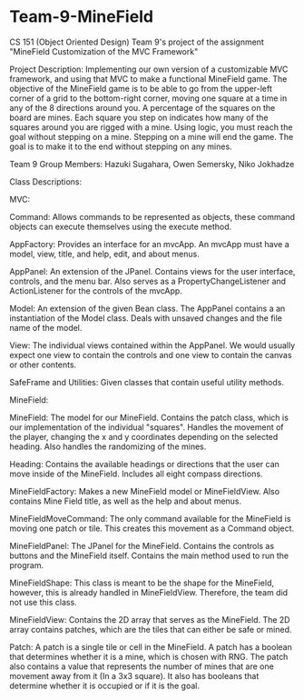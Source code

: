 # Team-9-MineField
CS 151 (Object Oriented Design) Team 9's project of the assignment "MineField Customization of the MVC Framework"

Project Description: Implementing our own version of a customizable MVC framework, and using that MVC to make a functional MineField game. The objective of the MineField game is to be able to go from the upper-left corner of a grid to the bottom-right corner, moving one square at a time in any of the 8 directions around you. A percentage of the squares on the board are mines. Each square you step on indicates how many of the squares around you are rigged with a mine. Using logic, you must reach the goal without stepping on a mine. Stepping on a mine will end the game. The goal is to make it to the end without stepping on any mines.

Team 9 Group Members: Hazuki Sugahara, Owen Semersky,  Niko Jokhadze

Class Descriptions:


MVC:

Command: Allows commands to be represented as objects, these command objects can execute themselves using the execute method.

AppFactory: Provides an interface for an mvcApp. An mvcApp must have a model, view, title, and help, edit, and about menus.

AppPanel: An extension of the JPanel. Contains views for the user interface, controls, and the menu bar. Also serves as a PropertyChangeListener and ActionListener for the controls of the mvcApp.

Model: An extension of the given Bean class. The AppPanel contains a an instantiation of the Model class. Deals with unsaved changes and the file name of the model.

View: The individual views contained within the AppPanel. We would usually expect one view to contain the controls and one view to contain the canvas or other contents.

SafeFrame and Utilities: Given classes that contain useful utility methods.


MineField:

MineField: The model for our MineField. Contains the patch class, which is our implementation of the individual "squares". Handles the movement of the player, changing the x and y coordinates depending on the selected heading. Also handles the randomizing of the mines.

Heading: Contains the available headings or directions that the user can move inside of the MineField. Includes all eight compass directions.

MineFieldFactory: Makes a new MineField model or MineFieldView. Also contains Mine Field title, as well as the help and about menus.

MineFieldMoveCommand: The only command available for the MineField is moving one patch or tile. This creates this movement as a Command object.

MineFieldPanel: The JPanel for the MineField. Contains the controls as buttons and the MineField itself. Contains the main method used to run the program.

MineFieldShape: This class is meant to be the shape for the MineField, however, this is already handled in MineFieldView. Therefore, the team did not use this class.

MineFieldView: Contains the 2D array that serves as the MineField. The 2D array contains patches, which are the tiles that can either be safe or mined.

Patch: A patch is a single tile or cell in the MineField. A patch has a boolean that determines whether it is a mine, which is chosen with RNG. The patch also contains a value that represents the number of mines that are one movement away from it (In a 3x3 square). It also has booleans that determine whether it is occupied or if it is the goal.
